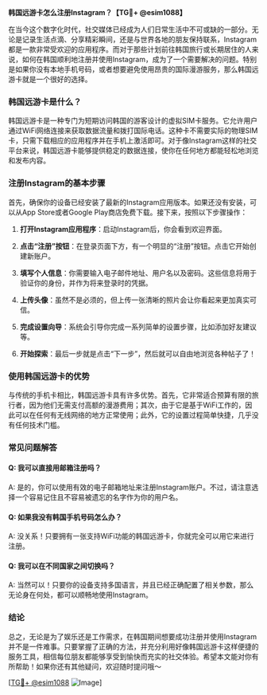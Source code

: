 **韩国远游卡怎么注册Instagram？【TG💪+ @esim1088】**

在当今这个数字化时代，社交媒体已经成为人们日常生活中不可或缺的一部分。无论是记录生活点滴、分享精彩瞬间，还是与世界各地的朋友保持联系，Instagram都是一款非常受欢迎的应用程序。而对于那些计划前往韩国旅行或长期居住的人来说，如何在韩国顺利地注册并使用Instagram，成为了一个需要解决的问题。特别是如果你没有本地手机号码，或者想要避免使用昂贵的国际漫游服务，那么韩国远游卡就是一个很好的选择。

### 韩国远游卡是什么？

韩国远游卡是一种专门为短期访问韩国的游客设计的虚拟SIM卡服务。它允许用户通过WiFi网络连接来获取数据流量和拨打国际电话。这种卡不需要实际的物理SIM卡，只需下载相应的应用程序并在手机上激活即可。对于像Instagram这样的社交平台来说，韩国远游卡能够提供稳定的数据连接，使你在任何地方都能轻松地浏览和发布内容。

### 注册Instagram的基本步骤

首先，确保你的设备已经安装了最新的Instagram应用版本。如果还没有安装，可以从App Store或者Google Play商店免费下载。接下来，按照以下步骤操作：

1. **打开Instagram应用程序**：启动Instagram后，你会看到欢迎界面。
   
2. **点击“注册”按钮**：在登录页面下方，有一个明显的“注册”按钮。点击它开始创建新账户。

3. **填写个人信息**：你需要输入电子邮件地址、用户名以及密码。这些信息将用于验证你的身份，并作为将来登录时的凭据。

4. **上传头像**：虽然不是必须的，但上传一张清晰的照片会让你看起来更加真实可信。

5. **完成设置向导**：系统会引导你完成一系列简单的设置步骤，比如添加好友建议等。

6. **开始探索**：最后一步就是点击“下一步”，然后就可以自由地浏览各种帖子了！

### 使用韩国远游卡的优势

与传统的手机卡相比，韩国远游卡具有许多优势。首先，它非常适合预算有限的旅行者，因为他们无需支付高额的漫游费用；其次，由于它是基于WiFi工作的，因此可以在任何有无线网络的地方正常使用；此外，它的设置过程简单快捷，几乎没有任何技术门槛。

### 常见问题解答

#### Q: 我可以直接用邮箱注册吗？
A: 是的，你可以使用有效的电子邮箱地址来注册Instagram账户。不过，请注意选择一个容易记住且不容易被遗忘的名字作为你的用户名。

#### Q: 如果我没有韩国手机号码怎么办？
A: 没关系！只要拥有一张支持WiFi功能的韩国远游卡，你就完全可以用它来进行注册。

#### Q: 我可以在不同国家之间切换吗？
A: 当然可以！只要你的设备支持多国语言，并且已经正确配置了相关参数，那么无论身在何处，都可以顺畅地使用Instagram。

### 结论

总之，无论是为了娱乐还是工作需求，在韩国期间想要成功注册并使用Instagram并不是一件难事。只要掌握了正确的方法，并充分利用好像韩国远游卡这样便捷的服务工具，相信每位朋友都能够享受到愉快而充实的社交体验。希望本文能对你有所帮助！如果你还有其他疑问，欢迎随时提问哦～

[[TG💪+ @esim1088](https://t.me/s/esim1088) ![Image](https://i.postimg.cc/4NQfJmqS/Snipaste-2025-05-13-00-14-12.png)]